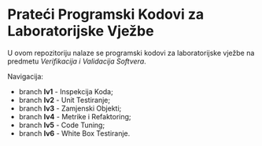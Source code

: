 # Prateći Programski Kodovi za Laboratorijske Vježbe

U ovom repozitoriju nalaze se programski kodovi za laboratorijske vježbe na predmetu *Verifikacija i Validacija Softvera*.

Navigacija:

- branch **lv1** - Inspekcija Koda;
- branch **lv2** - Unit Testiranje;
- branch **lv3** - Zamjenski Objekti;
- branch **lv4** - Metrike i Refaktoring;
- branch **lv5** - Code Tuning;
- branch **lv6** - White Box Testiranje.

